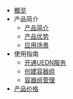 
* [概览](/uedn/README)
* 产品简介
  * [产品简介](/uedn/jianjie/intro)
  * [产品优势](/uedn/jianjie/youshi)
  * [应用场景](/uedn/jianjie/changjing)
* 使用指南
  * [开通UEDN服务](/uedn/guide/open)
  * [创建容器组](/uedn/guide/open)
  * [容器组管理](/uedn/guide/guanli)
* [产品价格](/uedn/price)    


